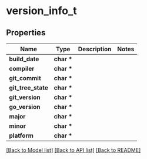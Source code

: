 # version_info_t

## Properties
Name | Type | Description | Notes
------------ | ------------- | ------------- | -------------
**build_date** | **char \*** |  | 
**compiler** | **char \*** |  | 
**git_commit** | **char \*** |  | 
**git_tree_state** | **char \*** |  | 
**git_version** | **char \*** |  | 
**go_version** | **char \*** |  | 
**major** | **char \*** |  | 
**minor** | **char \*** |  | 
**platform** | **char \*** |  | 

[[Back to Model list]](../README.md#documentation-for-models) [[Back to API list]](../README.md#documentation-for-api-endpoints) [[Back to README]](../README.md)


